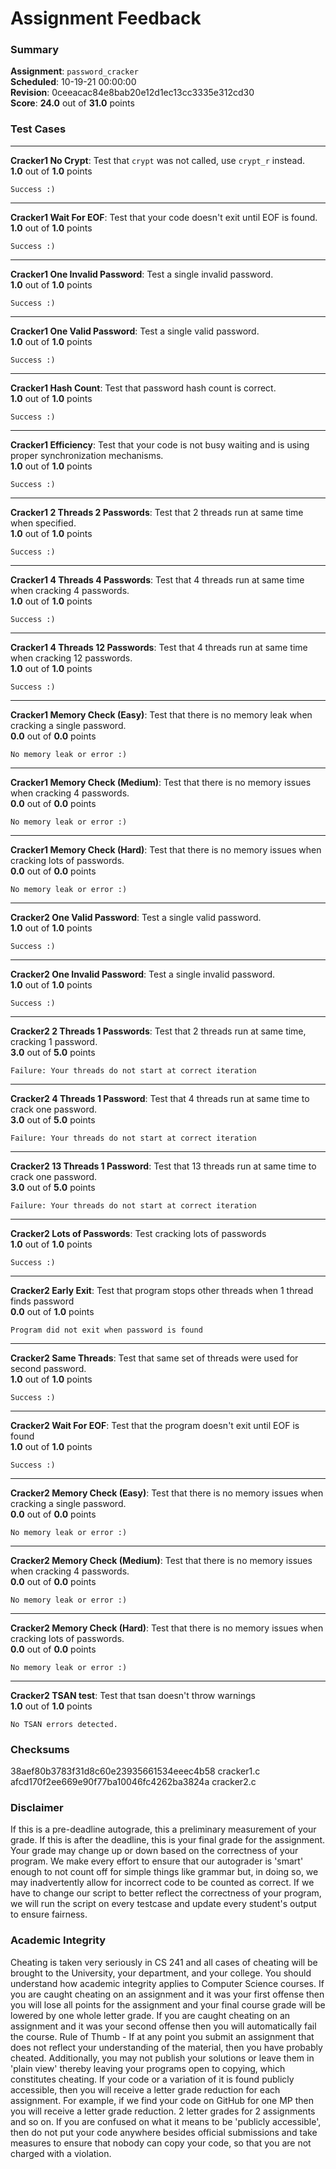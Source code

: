 # Assignment Feedback

### Summary

**Assignment**: `password_cracker`  
**Scheduled**: 10-19-21 00:00:00  
**Revision**: 0ceeacac84e8bab20e12d1ec13cc3335e312cd30  
**Score**: **24.0** out of **31.0** points

### Test Cases
---

**Cracker1 No Crypt**: Test that `crypt` was not called, use `crypt_r` instead.  
**1.0** out of **1.0** points
```
Success :)
```
---

**Cracker1 Wait For EOF**: Test that your code doesn't exit until EOF is found.  
**1.0** out of **1.0** points
```
Success :)
```
---

**Cracker1 One Invalid Password**: Test a single invalid password.  
**1.0** out of **1.0** points
```
Success :)
```
---

**Cracker1 One Valid Password**: Test a single valid password.  
**1.0** out of **1.0** points
```
Success :)
```
---

**Cracker1 Hash Count**: Test that password hash count is correct.  
**1.0** out of **1.0** points
```
Success :)
```
---

**Cracker1 Efficiency**: Test that your code is not busy waiting and is using proper synchronization mechanisms.  
**1.0** out of **1.0** points
```
Success :)
```
---

**Cracker1 2 Threads 2 Passwords**: Test that 2 threads run at same time when specified.  
**1.0** out of **1.0** points
```
Success :)
```
---

**Cracker1 4 Threads 4 Passwords**: Test that 4 threads run at same time when cracking 4 passwords.  
**1.0** out of **1.0** points
```
Success :)
```
---

**Cracker1 4 Threads 12 Passwords**: Test that 4 threads run at same time when cracking 12 passwords.  
**1.0** out of **1.0** points
```
Success :)
```
---

**Cracker1 Memory Check (Easy)**: Test that there is no memory leak when cracking a single password.  
**0.0** out of **0.0** points
```
No memory leak or error :)
```
---

**Cracker1 Memory Check (Medium)**: Test that there is no memory issues when cracking 4 passwords.  
**0.0** out of **0.0** points
```
No memory leak or error :)
```
---

**Cracker1 Memory Check (Hard)**: Test that there is no memory issues when cracking lots of passwords.  
**0.0** out of **0.0** points
```
No memory leak or error :)
```
---

**Cracker2 One Valid Password**: Test a single valid password.  
**1.0** out of **1.0** points
```
Success :)
```
---

**Cracker2 One Invalid Password**: Test a single invalid password.  
**1.0** out of **1.0** points
```
Success :)
```
---

**Cracker2 2 Threads 1 Passwords**: Test that 2 threads run at same time, cracking 1 password.  
**3.0** out of **5.0** points
```
Failure: Your threads do not start at correct iteration
```
---

**Cracker2 4 Threads 1 Password**: Test that 4 threads run at same time to crack one password.  
**3.0** out of **5.0** points
```
Failure: Your threads do not start at correct iteration
```
---

**Cracker2 13 Threads 1 Password**: Test that 13 threads run at same time to crack one password.  
**3.0** out of **5.0** points
```
Failure: Your threads do not start at correct iteration
```
---

**Cracker2 Lots of Passwords**: Test cracking lots of passwords  
**1.0** out of **1.0** points
```
Success :)
```
---

**Cracker2 Early Exit**: Test that program stops other threads when 1 thread finds password  
**0.0** out of **1.0** points
```
Program did not exit when password is found
```
---

**Cracker2 Same Threads**: Test that same set of threads were used for second password.  
**1.0** out of **1.0** points
```
Success :)
```
---

**Cracker2 Wait For EOF**: Test that the program doesn't exit until EOF is found  
**1.0** out of **1.0** points
```
Success :)
```
---

**Cracker2 Memory Check (Easy)**: Test that there is no memory issues when cracking a single password.  
**0.0** out of **0.0** points
```
No memory leak or error :)
```
---

**Cracker2 Memory Check (Medium)**: Test that there is no memory issues when cracking 4 passwords.  
**0.0** out of **0.0** points
```
No memory leak or error :)
```
---

**Cracker2 Memory Check (Hard)**: Test that there is no memory issues when cracking lots of passwords.  
**0.0** out of **0.0** points
```
No memory leak or error :)
```
---

**Cracker2 TSAN test**: Test that tsan doesn't throw warnings  
**1.0** out of **1.0** points
```
No TSAN errors detected.
```
### Checksums

38aef80b3783f31d8c60e23935661534eeec4b58 cracker1.c  
afcd170f2ee669e90f77ba10046fc4262ba3824a cracker2.c


### Disclaimer
If this is a pre-deadline autograde, this a preliminary measurement of your grade.
If this is after the deadline, this is your final grade for the assignment.
Your grade may change up or down based on the correctness of your program.
We make every effort to ensure that our autograder is 'smart' enough to not count off
for simple things like grammar but, in doing so, we may inadvertently allow for
incorrect code to be counted as correct.
If we have to change our script to better reflect the correctness of your program,
we will run the script on every testcase and update every student's output to ensure fairness.



### Academic Integrity
Cheating is taken very seriously in CS 241 and all cases of cheating will be brought to the University, your department, and your college.
You should understand how academic integrity applies to Computer Science courses.
If you are caught cheating on an assignment and it was your first offense then you will lose all points for the assignment and your final course
grade will be lowered by one whole letter grade. If you are caught cheating on an assignment and it was your second offense then you will automatically fail the course.
Rule of Thumb - If at any point you submit an assignment that does not reflect your understanding of the material, then you have probably cheated.
Additionally, you may not publish your solutions or leave them in 'plain view' thereby leaving your programs open to copying, which constitutes cheating.
If your code or a variation of it is found publicly accessible, then you will receive a letter grade reduction for each assignment.
For example, if we find your code on GitHub for one MP then you will receive a letter grade reduction. 2 letter grades for 2 assignments and so on.
If you are confused on what it means to be 'publicly accessible', then do not put your code anywhere besides official submissions and take measures
to ensure that nobody can copy your code, so that you are not charged with a violation.



